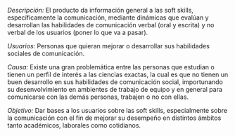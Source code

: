 *Descripción:* El producto da información general a las soft skills, específicamente la comunicación, mediante dinámicas que evalúan y desarrollan las habilidades de comunicación verbal (oral y escrita) y no verbal de los usuarios (poner lo que va a pasar).

*Usuarios:* Personas que quieran mejorar o desarrollar sus habilidades sociales de comunicación.

*Causa:* Existe una gran problemática entre las personas que estudian o tienen un perfil de interés a las ciencias exactas, la cual es que no tienen un buen desarrollo en sus habilidades de comunicación social, importunando su desenvolvimiento en ambientes de trabajo de equipo y en general para comunicarse con las demás personas, trabajen o no con ellas.

*Objetivo:* Dar bases a los usuarios sobre las soft skills, especialmente sobre la comunicación con el fin de mejorar su desempeño en distintos ámbitos tanto académicos, laborales como cotidianos.
